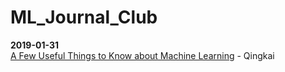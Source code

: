 # ML_Journal_Club

**2019-01-31**   
[A Few Useful Things to Know about Machine Learning](https://homes.cs.washington.edu/~pedrod/papers/cacm12.pdf) - Qingkai